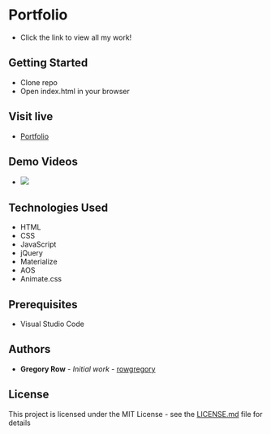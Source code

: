 # Portfolio

 * Click the link to view all my work!

## Getting Started

 * Clone repo
 * Open index.html in your browser

## Visit live

 * [Portfolio](https://rowgregory.github.io/Portfolio/)
     
## Demo Videos

 * ![](assets/images/Sonic-Word-Guess.gif?raw=true)
 
## Technologies Used

 * HTML
 * CSS
 * JavaScript
 * jQuery
 * Materialize
 * AOS
 * Animate.css
 

## Prerequisites

 - Visual Studio Code

## Authors

 * **Gregory Row** - *Initial work* - [rowgregory](https://github.com/rowgregory)

## License

This project is licensed under the MIT License - see the [LICENSE.md](LICENSE.md) file for details



